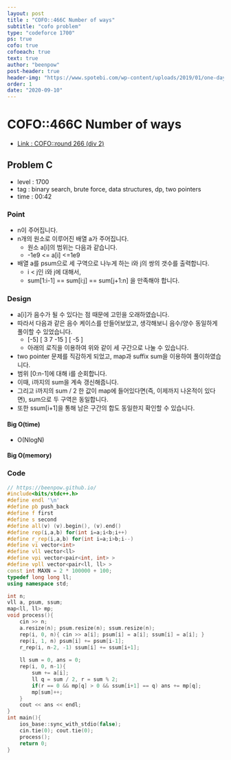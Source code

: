 ```yaml
---
layout: post
title : "COFO::466C Number of ways"
subtitle: "cofo problem"
type: "codeforce 1700"
ps: true
cofo: true
cofoeach: true
text: true
author: "beenpow"
post-header: true
header-img: "https://www.spotebi.com/wp-content/uploads/2019/01/one-day-day-one-workout-motivation-spotebi.jpg"
order: 1
date: "2020-09-10"
---
```

# COFO::466C Number of ways
- [Link : COFO::round 266 (div 2)](https://codeforces.com/problemset/problem/466/C)

## Problem C

- level : 1700
- tag : binary search, brute force, data structures, dp, two pointers
- time : 00:42

### Point
- n이 주어집니다.
- n개의 원소로 이루어진 배열 a가 주어집니다.
  - 원소 a[i]의 범위는 다음과 같습니다.
  - -1e9 <= a[i] <=1e9
- 배열 a를 psum으로 세 구역으로 나누게 하는 i와 j의 쌍의 갯수를 출력합니다.
  - i < j인 i와 j에 대해서,
  - sum[1:i-1] == sum[i:j] == sum[j+1:n] 을 만족해야 합니다.

### Design
- a[i]가 음수가 될 수 있다는 점 때문에 고민을 오래하였습니다.
- 따라서 다음과 같은 음수 케이스를 만들어보았고, 생각해보니 음수/양수 동일하게 풀이할 수 있었습니다.
  - [-5] [ 3 7 -15 ] [ -5 ]
  - 아래의 로직을 이용하여 위와 같이 세 구간으로 나눌 수 있습니다.
- two pointer 문제를 직감하게 되었고, map과 suffix sum을 이용하여 풀이하였습니다.
- 범위 [0:n-1]에 대해 i를 순회합니다.
- 이때, i까지의 sum을 계속 갱신해줍니다.
- 그리고 i까지의 sum / 2 한 값이 map에 들어있다면(즉, 이제까지 나온적이 있다면), sum으로 두 구역은 동일합니다.
- 또한 ssum[i+1]을 통해 남은 구간의 합도 동일한지 확인할 수 있습니다.

#### Big O(time)
- O(NlogN)

#### Big O(memory)

### Code

```cpp
// https://beenpow.github.io/
#include<bits/stdc++.h>
#define endl '\n'
#define pb push_back
#define f first
#define s second
#define all(v) (v).begin(), (v).end()
#define rep(i,a,b) for(int i=a;i<b;i++)
#define r_rep(i,a,b) for(int i=a;i>b;i--)
#define vi vector<int>
#define vll vector<ll>
#define vpi vector<pair<int, int> >
#define vpll vector<pair<ll, ll> >
const int MAXN = 2 * 100000 + 100;
typedef long long ll;
using namespace std;

int n;
vll a, psum, ssum;
map<ll, ll> mp;
void process(){
    cin >> n;
    a.resize(n); psum.resize(n); ssum.resize(n);
    rep(i, 0, n){ cin >> a[i]; psum[i] = a[i]; ssum[i] = a[i]; }
    rep(i, 1, n) psum[i] += psum[i-1];
    r_rep(i, n-2, -1) ssum[i] += ssum[i+1];
    
    ll sum = 0, ans = 0;
    rep(i, 0, n-1){
        sum += a[i];
        ll q = sum / 2, r = sum % 2;
        if(r == 0 && mp[q] > 0 && ssum[i+1] == q) ans += mp[q];
        mp[sum]++;
    }
    cout << ans << endl;
}
int main(){
    ios_base::sync_with_stdio(false);
    cin.tie(0); cout.tie(0);
    process();
    return 0;
}
```
